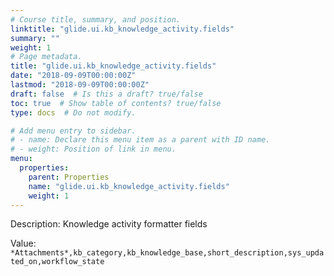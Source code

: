 ```yaml
---
# Course title, summary, and position.
linktitle: "glide.ui.kb_knowledge_activity.fields"
summary: ""
weight: 1
# Page metadata.
title: "glide.ui.kb_knowledge_activity.fields"
date: "2018-09-09T00:00:00Z"
lastmod: "2018-09-09T00:00:00Z"
draft: false  # Is this a draft? true/false
toc: true  # Show table of contents? true/false
type: docs  # Do not modify.

# Add menu entry to sidebar.
# - name: Declare this menu item as a parent with ID name.
# - weight: Position of link in menu.
menu:
  properties:
    parent: Properties
    name: "glide.ui.kb_knowledge_activity.fields"
    weight: 1
---
```


Description: Knowledge activity formatter fields


Value: `*Attachments*,kb_category,kb_knowledge_base,short_description,sys_updated_on,workflow_state`